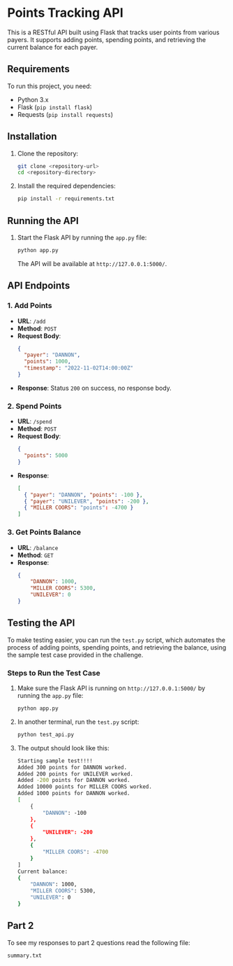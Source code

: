 # Points Tracking API

This is a RESTful API built using Flask that tracks user points from various payers. It supports adding points, spending points, and retrieving the current balance for each payer.

## Requirements

To run this project, you need:

- Python 3.x
- Flask (`pip install flask`)
- Requests (`pip install requests`)

## Installation

1. Clone the repository:

   ```bash
   git clone <repository-url>
   cd <repository-directory>
   ```
2. Install the required dependencies:

   ```bash
   pip install -r requirements.txt
   ```

## Running the API

1. Start the Flask API by running the `app.py` file:

   ```bash
   python app.py
   ```

   The API will be available at `http://127.0.0.1:5000/`.

## API Endpoints

### 1. Add Points

- **URL**: `/add`
- **Method**: `POST`
- **Request Body**:
  ```json
  {
    "payer": "DANNON",
    "points": 1000,
    "timestamp": "2022-11-02T14:00:00Z"
  }
  ```
- **Response**: Status `200` on success, no response body.

### 2. Spend Points

- **URL**: `/spend`
- **Method**: `POST`
- **Request Body**:
  ```json
  {
    "points": 5000
  }
  ```
- **Response**:
  ```json
  [
    { "payer": "DANNON", "points": -100 },
    { "payer": "UNILEVER", "points": -200 },
    { "MILLER COORS": "points": -4700 }
  ]
  ```

### 3. Get Points Balance

- **URL**: `/balance`
- **Method**: `GET`
- **Response**:
  ```json
  {
      "DANNON": 1000,
      "MILLER COORS": 5300,
      "UNILEVER": 0
  }
  ```

## Testing the API

To make testing easier, you can run the `test.py` script, which automates the process of adding points, spending points, and retrieving the balance, using the sample test case provided in the challenge.

### Steps to Run the Test Case

1. Make sure the Flask API is running on `http://127.0.0.1:5000/` by running the `app.py` file:

   ```bash
   python app.py
   ```
2. In another terminal, run the `test.py` script:

   ```bash
   python test_api.py
   ```
3. The output should look like this:

   ```bash
   Starting sample test!!!!
   Added 300 points for DANNON worked.
   Added 200 points for UNILEVER worked.
   Added -200 points for DANNON worked.
   Added 10000 points for MILLER COORS worked.
   Added 1000 points for DANNON worked.
   [
       {
           "DANNON": -100
       },
       {
           "UNILEVER": -200
       },
       {
           "MILLER COORS": -4700
       }
   ]
   Current balance:
   {
       "DANNON": 1000,
       "MILLER COORS": 5300,
       "UNILEVER": 0
   }
   ```

## Part 2

To see my responses to part 2 questions read the following file:

```bash
summary.txt
```